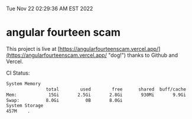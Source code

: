 Tue Nov 22 02:29:36 AM EST 2022

# angular fourteen scam


This project is live at [https://angularfourteenscam.vercel.app/](https://angularfourteenscam.vercel.app/ "dog!") thanks to Github and Vercel.

CI Status: 

```bash
System Memory
               total        used        free      shared  buff/cache   available
Mem:            15Gi       2.5Gi       2.8Gi       930Mi       9.9Gi        11Gi
Swap:          8.0Gi          0B       8.0Gi
System Storage
457M	.
```
